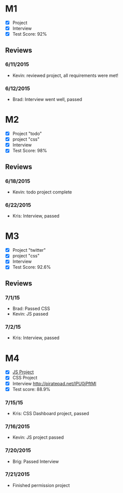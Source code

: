 
# M1

- [x] Project
- [x] Interview
- [x] Test Score: 92%

## Reviews

### 6/11/2015

- Kevin: reviewed project, all requirements were met!

### 6/12/2015

- Brad: Interview went well, passed

# M2

- [x] Project "todo"
- [x] project "css"
- [x] Interview
- [x] Test Score: 98%

## Reviews

### 6/18/2015

- Kevin: todo project complete

### 6/22/2015

- Kris: Interview, passed


# M3

- [x] Project "twitter"
- [x] project "css"
- [x] Interview
- [x] Test Score: 92.6%

## Reviews

### 7/1/15

- Brad: Passed CSS
- Kevin: JS passed

### 7/2/15

- Kris: Interview, passed

# M4

- [x] [JS Project](https://github.com/troym9731/jQuery-Twitter-v2)
- [x] CSS Project
- [x] Interview http://piratepad.net/IPU0jPftMl
- [x] Test score: 88.9%

### 7/15/15

- Kris: CSS Dashboard project, passed

### 7/16/2015

- Kevin: JS project passed

### 7/20/2015

- Brig: Passed Interview

### 7/21/2015

- Finished permission project
